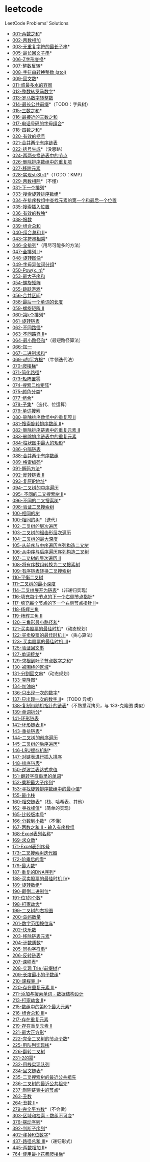 # leetcode
LeetCode Problems' Solutions

- [001-两数之和](https://leetcode-cn.com/problems/two-sum/)*
- [002-两数相加](https://leetcode-cn.com/problems/two-sum/)
- [003-无重复字符的最长子串](https://leetcode-cn.com/problems/longest-substring-without-repeating-characters/)*
- [005-最长回文子串](https://leetcode-cn.com/problems/longest-palindromic-substring/)*
- [006-Z字形变换](https://leetcode-cn.com/problems/zigzag-conversion/)*
- [007-整数反转](https://leetcode-cn.com/problems/reverse-integer/)*
- [008-字符串转换整数 (atoi)](https://leetcode-cn.com/problems/string-to-integer-atoi/)
- [009-回文数](https://leetcode-cn.com/problems/palindrome-number/)*
- [011-盛最多水的容器](https://leetcode-cn.com/problems/container-with-most-water/)
- [012-整数转罗马数字](https://leetcode-cn.com/problems/integer-to-roman/)*
- [013-罗马数字转整数](https://leetcode-cn.com/problems/roman-to-integer/)
- [014-最长公共前缀](https://leetcode-cn.com/problems/longest-common-prefix/)*（TODO：字典树）
- [015-三数之和](https://leetcode-cn.com/problems/3sum/)*
- [016-最接近的三数之和](https://leetcode-cn.com/problems/3sum-closest/)
- [017-电话号码的字母组合](https://leetcode-cn.com/problems/letter-combinations-of-a-phone-number/)*
- [018-四数之和](https://leetcode-cn.com/problems/4sum/)*
- [020-有效的括号](https://leetcode-cn.com/problems/valid-parentheses/)
- [021-合并两个有序链表](https://leetcode-cn.com/problems/merge-two-sorted-lists/)
- [022-括号生成](https://leetcode-cn.com/problems/generate-parentheses/)*（没思路）
- [024-两两交换链表中的节点](https://leetcode-cn.com/problems/swap-nodes-in-pairs/)
- [026-删除排序数组中的重复项](https://leetcode-cn.com/problems/remove-duplicates-from-sorted-array/)
- [027-移除元素](https://leetcode-cn.com/problems/remove-element/)
- [028-实现strStr()](https://leetcode-cn.com/problems/implement-strstr/)*（TODO：KMP）
- [029-两数相除](https://leetcode-cn.com/problems/divide-two-integers/)*（不懂）
- [031-下一个排列](https://leetcode-cn.com/problems/next-permutation/)*
- [033-搜索旋转排序数组](https://leetcode-cn.com/problems/search-in-rotated-sorted-array/)*
- [034-在排序数组中查找元素的第一个和最后一个位置](https://leetcode-cn.com/problems/find-first-and-last-position-of-element-in-sorted-array/)
- [035-搜索插入位置](https://leetcode-cn.com/problems/search-insert-position/)
- [036-有效的数独](https://leetcode-cn.com/problems/valid-sudoku/)*
- [038-报数](https://leetcode-cn.com/problems/count-and-say/)
- [039-组合总和](https://leetcode-cn.com/problems/combination-sum/)
- [040-组合总和 II](https://leetcode-cn.com/problems/combination-sum-ii/)*
- [043-字符串相乘](https://leetcode-cn.com/problems/multiply-strings/)*
- [046-全排列](https://leetcode-cn.com/problems/permutations/)*（用尽可能多的方法）
- [047-全排列 II](https://leetcode-cn.com/problems/permutations-ii/)*
- [048-旋转图像](https://leetcode-cn.com/problems/rotate-image/)*
- [049-字母异位词分组](https://leetcode-cn.com/problems/group-anagrams/)*
- [050-Pow(x, n)](https://leetcode-cn.com/problems/powx-n/)*
- [053-最大子序和](https://leetcode-cn.com/problems/maximum-subarray/)
- [054-螺旋矩阵](https://leetcode-cn.com/problems/spiral-matrix/)
- [055-跳跃游戏](https://leetcode-cn.com/problems/jump-game/)*
- [056-合并区间](https://leetcode-cn.com/problems/merge-intervals/)*
- [058-最后一个单词的长度](https://leetcode-cn.com/problems/length-of-last-word/)
- [059-螺旋矩阵 II](https://leetcode-cn.com/problems/spiral-matrix-ii/comments/)
- [060-第k个排列](https://leetcode-cn.com/problems/permutation-sequence/)*
- [061-旋转链表](https://leetcode-cn.com/problems/two-sum/)
- [062-不同路径](https://leetcode-cn.com/problems/unique-paths/)*
- [063-不同路径 II](https://leetcode-cn.com/problems/unique-paths-ii/)*
- [064-最小路径和](https://leetcode-cn.com/problems/minimum-path-sum/)*（最短路径算法）
- [066-加一](https://leetcode-cn.com/problems/plus-one/)
- [067-二进制求和](https://leetcode-cn.com/problems/add-binary/)*
- [069-x的平方根](https://leetcode-cn.com/problems/sqrtx/)*（牛顿迭代法）
- [070-爬楼梯](https://leetcode-cn.com/problems/climbing-stairs/)*
- [071-简化路径](https://leetcode-cn.com/problems/simplify-path/)*
- [073-矩阵置零](https://leetcode-cn.com/problems/set-matrix-zeroes/)
- [074-搜索二维矩阵](https://leetcode-cn.com/problems/search-a-2d-matrix/)*
- [075-颜色分类](https://leetcode-cn.com/problems/sort-colors/)*
- [077-组合](https://leetcode-cn.com/problems/combinations/)*
- [078-子集](https://leetcode-cn.com/problems/subsets/)*（迭代、位运算）
- [079-单词搜索](https://leetcode-cn.com/problems/word-search/)
- [080-删除排序数组中的重复项 II](https://leetcode-cn.com/problems/remove-duplicates-from-sorted-array-ii/)
- [081-搜索旋转排序数组 II](https://leetcode-cn.com/problems/search-in-rotated-sorted-array-ii/)*
- [082-删除排序链表中的重复元素 II](https://leetcode-cn.com/problems/remove-duplicates-from-sorted-list-ii/)
- [083-删除排序链表中的重复元素](https://leetcode-cn.com/problems/remove-duplicates-from-sorted-list/)
- [084-柱状图中最大的矩形](https://leetcode-cn.com/problems/largest-rectangle-in-histogram/solution/)*
- [086-分隔链表](https://leetcode-cn.com/problems/partition-list/)
- [088-合并两个有序数组](https://leetcode-cn.com/problems/merge-sorted-array/comments/)
- [089-格雷编码](https://leetcode-cn.com/problems/gray-code/)*
- [091-解码方法](https://leetcode-cn.com/problems/decode-ways/)*
- [092-反转链表 II](https://leetcode-cn.com/problems/reverse-linked-list-ii/)
- [093-复原IP地址](https://leetcode-cn.com/problems/restore-ip-addresses/)*
- [094-二叉树的中序遍历](https://leetcode-cn.com/problems/binary-tree-inorder-traversal/)
- [095- 不同的二叉搜索树 II](https://leetcode-cn.com/problems/unique-binary-search-trees-ii/)*
- [096-不同的二叉搜索树](https://leetcode-cn.com/problems/unique-binary-search-trees/)*
- [098-验证二叉搜索树](https://leetcode-cn.com/problems/validate-binary-search-tree/)
- [100-相同的树](https://leetcode-cn.com/problems/same-tree/)
- [100-相同的树](https://leetcode-cn.com/problems/same-tree/)*（迭代）
- [102-二叉树的层次遍历](https://leetcode-cn.com/problems/binary-tree-level-order-traversal/)
- [103-二叉树的锯齿形层次遍历](https://leetcode-cn.com/problems/binary-tree-zigzag-level-order-traversal/)
- [104-二叉树的最大深度](https://leetcode-cn.com/problems/maximum-depth-of-binary-tree/)
- [105-从前序与中序遍历序列构造二叉树](https://leetcode-cn.com/problems/construct-binary-tree-from-preorder-and-inorder-traversal/)
- [106-从中序与后序遍历序列构造二叉树](https://leetcode-cn.com/problems/construct-binary-tree-from-inorder-and-postorder-traversal/)
- [107-二叉树的层次遍历 II](https://leetcode-cn.com/problems/binary-tree-level-order-traversal-ii/submissions/)
- [108-将有序数组转换为二叉搜索树](https://leetcode-cn.com/problems/convert-sorted-array-to-binary-search-tree/)
- [109-有序链表转换二叉搜索树](https://leetcode-cn.com/problems/convert-sorted-list-to-binary-search-tree/)
- [110-平衡二叉树](https://leetcode-cn.com/problems/balanced-binary-tree/)
- [111-二叉树的最小深度](https://leetcode-cn.com/problems/minimum-depth-of-binary-tree/)
- [114-二叉树展开为链表](https://leetcode-cn.com/problems/flatten-binary-tree-to-linked-list/)*（非递归实现）
- [116-填充每个节点的下一个右侧节点指针](https://leetcode-cn.com/problems/populating-next-right-pointers-in-each-node/)*
- [117-填充每个节点的下一个右侧节点指针 II](https://leetcode-cn.com/problems/populating-next-right-pointers-in-each-node/)*
- [118-杨辉三角](https://leetcode-cn.com/problems/pascals-triangle/)
- [119-杨辉三角 II](https://leetcode-cn.com/problems/pascals-triangle-ii/)
- [120-三角形最小路径和](https://leetcode-cn.com/problems/triangle/)*
- [121-买卖股票的最佳时机](https://leetcode-cn.com/problems/best-time-to-buy-and-sell-stock/)*（动态规划）
- [122-买卖股票的最佳时机 II](https://leetcode-cn.com/problems/best-time-to-buy-and-sell-stock-ii/)*（贪心算法）
- [123- 买卖股票的最佳时机 III](https://leetcode-cn.com/problems/best-time-to-buy-and-sell-stock-iii/)*
- [125-验证回文串](https://leetcode-cn.com/problems/valid-palindrome/)
- [127-单词接龙](https://leetcode-cn.com/problems/word-ladder/)*
- [129-求根到叶子节点数字之和](https://leetcode-cn.com/problems/sum-root-to-leaf-numbers/)*
- [130-被围绕的区域](https://leetcode-cn.com/problems/surrounded-regions/)*
- [131-分割回文串](https://leetcode-cn.com/problems/palindrome-partitioning/)*（动态规划）
- [133-克隆图](https://leetcode-cn.com/problems/clone-graph/)*
- [134-加油站](https://leetcode-cn.com/problems/gas-station/)*
- [136-只出现一次的数字](https://leetcode-cn.com/problems/single-number/)*
- [137-只出现一次的数字 II](https://leetcode-cn.com/problems/single-number-ii/)*（TODO 异或）
- [138-复制带随机指针的链表](https://leetcode-cn.com/problems/copy-list-with-random-pointer/)*（不熟悉深拷贝，与 133-克隆图 类似）
- [139-单词拆分](https://leetcode-cn.com/problems/word-break/)*
- [141-环形链表](https://leetcode-cn.com/problems/linked-list-cycle/)
- [142-环形链表 II](https://leetcode-cn.com/problems/linked-list-cycle-ii/)*
- [143-重排链表](https://leetcode-cn.com/problems/reorder-list/)*
- [144-二叉树的前序遍历](https://leetcode-cn.com/problems/binary-tree-preorder-traversal/)
- [145-二叉树的后序遍历](https://leetcode-cn.com/problems/binary-tree-postorder-traversal/)*
- [146-LRU缓存机制](https://leetcode-cn.com/problems/lru-cache/)*
- [147-对链表进行插入排序](https://leetcode-cn.com/problems/insertion-sort-list/)
- [148-排序链表](https://leetcode-cn.com/problems/sort-list/)*
- [150-逆波兰表达式求值](https://leetcode-cn.com/problems/evaluate-reverse-polish-notation/)
- [151-翻转字符串里的单词](https://leetcode-cn.com/problems/reverse-words-in-a-string/)*
- [152-乘积最大子序列](https://leetcode-cn.com/problems/maximum-product-subarray/)*
- [153-寻找旋转排序数组中的最小值](https://leetcode-cn.com/problems/find-minimum-in-rotated-sorted-array/)*
- [155-最小栈](https://leetcode-cn.com/problems/min-stack/)
- [160-相交链表](https://leetcode-cn.com/problems/intersection-of-two-linked-lists/)*（栈、哈希表、其他）
- [162-寻找峰值](https://leetcode-cn.com/problems/find-peak-element/)*（简单的实现）
- [165-比较版本号](https://leetcode-cn.com/problems/compare-version-numbers/)*
- [166-分数到小数](https://leetcode-cn.com/problems/fraction-to-recurring-decimal/)*（不懂）
- [167-两数之和 II - 输入有序数组](https://leetcode-cn.com/problems/two-sum-ii-input-array-is-sorted/)
- [168-Excel表列名称](https://leetcode-cn.com/problems/excel-sheet-column-title/)*
- [169-求众数](https://leetcode-cn.com/problems/majority-element/)*
- [171-Excel表列序号](https://leetcode-cn.com/problems/excel-sheet-column-number/)
- [173-二叉搜索树迭代器](https://leetcode-cn.com/problems/binary-search-tree-iterator/)
- [172-阶乘后的零](https://leetcode-cn.com/problems/factorial-trailing-zeroes/)*
- [179-最大数](https://leetcode-cn.com/problems/largest-number/)*
- [187-重复的DNA序列](https://leetcode-cn.com/problems/repeated-dna-sequences/)*
- [188-买卖股票的最佳时机 IV](https://leetcode-cn.com/problems/best-time-to-buy-and-sell-stock-iv/)*
- [189-旋转数组](https://leetcode-cn.com/problems/rotate-array/)*
- [190-颠倒二进制位](https://leetcode-cn.com/problems/reverse-bits/)*
- [191-位1的个数](https://leetcode-cn.com/problems/number-of-1-bits/)*
- [198-打家劫舍](https://leetcode-cn.com/problems/house-robber/)*
- [199-二叉树的右视图](https://leetcode-cn.com/problems/binary-tree-right-side-view/)
- [200-岛屿数量](https://leetcode-cn.com/problems/number-of-islands/)
- [201-数字范围按位与](https://leetcode-cn.com/problems/bitwise-and-of-numbers-range/)* 
- [202-快乐数](https://leetcode-cn.com/problems/happy-number/comments/)
- [203-移除链表元素](https://leetcode-cn.com/problems/remove-linked-list-elements/)*
- [204-计数质数](https://leetcode-cn.com/problems/count-primes/)*
- [205-同构字符串](https://leetcode-cn.com/problems/isomorphic-strings/)*
- [206-反转链表](https://leetcode-cn.com/problems/reverse-linked-list/)*
- [207-课程表](https://leetcode-cn.com/problems/course-schedule/)*
- [208-实现 Trie (前缀树)](https://leetcode-cn.com/problems/implement-trie-prefix-tree/)*
- [209-长度最小的子数组](https://leetcode-cn.com/problems/minimum-size-subarray-sum/)*
- [210-课程表 II](https://leetcode-cn.com/problems/course-schedule-ii/)*
- [220-存在重复元素 III](https://leetcode-cn.com/problems/contains-duplicate-iii/)*
- [211-添加与搜索单词 - 数据结构设计](https://leetcode-cn.com/problems/add-and-search-word-data-structure-design/)
- [213-打家劫舍 II](https://leetcode-cn.com/problems/house-robber-ii/)*
- [215-数组中的第K个最大元素](https://leetcode-cn.com/problems/kth-largest-element-in-an-array/)*
- [216-组合总和 III](https://leetcode-cn.com/problems/combination-sum-iii/)*
- [217-存在重复元素](https://leetcode-cn.com/problems/contains-duplicate/)
- [219-存在重复元素 II](https://leetcode-cn.com/problems/contains-duplicate-ii/)
- [221-最大正方形](https://leetcode-cn.com/problems/maximal-square/)*
- [222-完全二叉树的节点个数](https://leetcode-cn.com/problems/count-complete-tree-nodes/comments/)*
- [225-用队列实现栈](https://leetcode-cn.com/problems/implement-stack-using-queues/)*
- [226-翻转二叉树](https://leetcode-cn.com/problems/invert-binary-tree/)
- [231-2的幂](https://leetcode-cn.com/problems/power-of-two/)*
- [232-用栈实现队列](https://leetcode-cn.com/problems/implement-queue-using-stacks/)
- [234-回文链表](https://leetcode-cn.com/problems/palindrome-linked-list/)*
- [235-二叉搜索树的最近公共祖先](https://leetcode-cn.com/problems/lowest-common-ancestor-of-a-binary-search-tree/)
- [236-二叉树的最近公共祖先](https://leetcode-cn.com/problems/lowest-common-ancestor-of-a-binary-tree/)*
- [237-删除链表中的节点](https://leetcode-cn.com/problems/delete-node-in-a-linked-list/)*
- [263-丑数](https://leetcode-cn.com/problems/ugly-number/)
- [264-丑数 II](https://leetcode-cn.com/problems/ugly-number-ii/)*
- [279-完全平方数](https://leetcode-cn.com/problems/perfect-squares/)*（不会做）
- [303-区域和检索 - 数组不可变](https://leetcode-cn.com/problems/range-sum-query-immutable/)*
- [376-摆动序列](https://leetcode-cn.com/problems/wiggle-subsequence/)*
- [392-判断子序列](https://leetcode-cn.com/problems/is-subsequence/)*
- [402-移掉K位数字](https://leetcode-cn.com/problems/remove-k-digits/)*
- [437-路径总和 III](https://leetcode-cn.com/problems/path-sum-iii/)*（递归形式）
- [445-两数相加 II](https://leetcode-cn.com/problems/add-two-numbers-ii/)*
- [764-使用最小花费爬楼梯](https://leetcode-cn.com/problems/min-cost-climbing-stairs/)*
